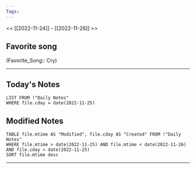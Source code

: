 ```yaml
---
Tags:
---
```

<< [[2022-11-24]] - [[2022-11-26]] >>
## Favorite song
(Favorite_Song:: Cry)
___
## Today's Notes
```dataview
LIST FROM !"Daily Notes"
WHERE file.cday = date(2022-11-25)
```
## Modified Notes
```dataview
TABLE file.mtime AS "Modified", file.cday AS "Created" FROM !"Daily Notes" 
WHERE file.mtime > date(2022-11-25) AND file.mtime < date(2022-11-26) AND file.cday < date(2022-11-25)
SORT file.mtime desc
```
___
